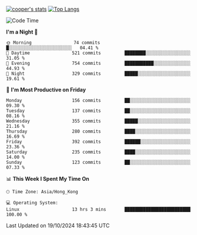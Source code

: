 [![cooper's stats](https://github-readme-stats-l2ak-km2n59e3j-coopjzs-projects.vercel.app/api?username=coopjz&count_private=true)](https://github.com/coopjz/github-readme-stats)
[![Top Langs](https://github-readme-stats-l2ak-km2n59e3j-coopjzs-projects.vercel.app/api/top-langs/?username=coopjz&count_private=true&langs_count=8&layout=compact&&hide=C)](https://github.com/coopjz/github-readme-stats)
<!--START_SECTION:waka-->
![Code Time](http://img.shields.io/badge/Code%20Time-246%20hrs%209%20mins-blue)

**I'm a Night 🦉** 

```text
🌞 Morning                74 commits          █░░░░░░░░░░░░░░░░░░░░░░░░   04.41 % 
🌆 Daytime                521 commits         ████████░░░░░░░░░░░░░░░░░   31.05 % 
🌃 Evening                754 commits         ███████████░░░░░░░░░░░░░░   44.93 % 
🌙 Night                  329 commits         █████░░░░░░░░░░░░░░░░░░░░   19.61 % 
```
📅 **I'm Most Productive on Friday** 

```text
Monday                   156 commits         ██░░░░░░░░░░░░░░░░░░░░░░░   09.30 % 
Tuesday                  137 commits         ██░░░░░░░░░░░░░░░░░░░░░░░   08.16 % 
Wednesday                355 commits         █████░░░░░░░░░░░░░░░░░░░░   21.16 % 
Thursday                 280 commits         ████░░░░░░░░░░░░░░░░░░░░░   16.69 % 
Friday                   392 commits         ██████░░░░░░░░░░░░░░░░░░░   23.36 % 
Saturday                 235 commits         ████░░░░░░░░░░░░░░░░░░░░░   14.00 % 
Sunday                   123 commits         ██░░░░░░░░░░░░░░░░░░░░░░░   07.33 % 
```


📊 **This Week I Spent My Time On** 

```text
🕑︎ Time Zone: Asia/Hong_Kong

💻 Operating System: 
Linux                    13 hrs 3 mins       █████████████████████████   100.00 % 
```


 Last Updated on 19/10/2024 18:43:45 UTC
<!--END_SECTION:waka-->

